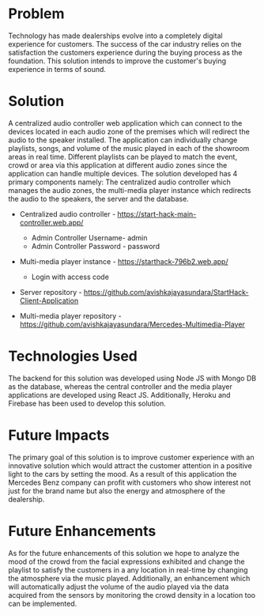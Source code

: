 # Problem
Technology has made dealerships evolve into a completely digital experience for customers. The success of the car industry relies on the satisfaction the customers experience during the buying process as the foundation. This solution intends to improve the customer's buying experience in terms of sound.

# Solution
A centralized audio controller web application which can connect to the devices located in each audio zone of the premises which will  redirect the audio to the speaker installed. The application can individually change playlists, songs, and volume of the music played in each of the showroom areas in real time. Different playlists can be played to match the event, crowd or area via this application at different audio zones since the application can handle multiple devices. The solution developed has 4 primary components namely: The centralized audio controller which manages the audio zones, the multi-media player instance which redirects the audio to the speakers, the server and the database.

- Centralized audio controller - https://start-hack-main-controller.web.app/  
  - Admin Controller Username- admin
  - Admin Controller Password - password  
    
- Multi-media player instance - https://starthack-796b2.web.app/
  - Login with access code


- Server repository - https://github.com/avishkajayasundara/StartHack-Client-Application
  
- Multi-media player repository - https://github.com/avishkajayasundara/Mercedes-Multimedia-Player

# Technologies Used
The backend for this solution was developed using Node JS with Mongo DB as the database, whereas the central controller and the media player applications are developed using React JS. Additionally, Heroku and Firebase has been used to develop this solution.

# Future Impacts 
The primary goal of this solution is to improve customer experience with an innovative solution which would attract the customer attention in a positive light to the cars by setting the mood. As a result of this application the Mercedes Benz company can profit with customers who show interest not just for the brand name  but also the energy and atmosphere of the dealership.

# Future Enhancements
As for the future enhancements of this solution we hope to analyze the mood of the crowd from the facial expressions exhibited and change the playlist to satisfy the customers in a any location in real-time by changing the atmosphere via the music played. Additionally, an enhancement which will automatically adjust the volume of the audio played via the data acquired from the sensors by monitoring the crowd density in a location too can be implemented.
